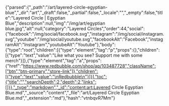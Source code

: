 {"parsed":{"_path":"/art/layered-circle-egyptian-blue","_dir":"art","_draft":false,"_partial":false,"_locale":"","_empty":false,"title":"Layered Circle | Egyptian Blue","description":null,"img":"/img/art/egyptian blue.jpg","alt":null,"category":"Layered Circles","order":44,"social":{"facebook":"/img/social/facebook.svg","instagram":"/img/social/instagram.svg","youtube":"/img/social/youtube.svg","facebookAlt":"Facebook","instagramAlt":"Instagram","youtubeAlt":"Youtube"},"body":{"type":"root","children":[{"type":"element","tag":"p","props":{},"children":[{"type":"text","value":"Like what you see? Support me with some merch"}]},{"type":"element","tag":"a","props":{"href":"https://www.redbubble.com/shop/ap/103487728","className":["btn","btn-primary","store-link"]},"children":[{"type":"text","value":"\nRedbubble\n"}]}],"toc":{"title":"","searchDepth":2,"depth":2,"links":[]}},"_type":"markdown","_id":"content:art:Layered Circle Egyptian Blue.md","_source":"content","_file":"art/Layered Circle Egyptian Blue.md","_extension":"md"},"hash":"vtnbqvR7Mm"}